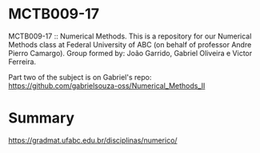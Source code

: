 # MCTB009-17
MCTB009-17 :: Numerical Methods.
This is a repository for our Numerical Methods class at Federal University of ABC (on behalf of professor Andre Pierro Camargo).
Group formed by: João Garrido, Gabriel Oliveira e Victor Ferreira.

Part two of the subject is on Gabriel's repo: https://github.com/gabrielsouza-oss/Numerical_Methods_II

# Summary

https://gradmat.ufabc.edu.br/disciplinas/numerico/
